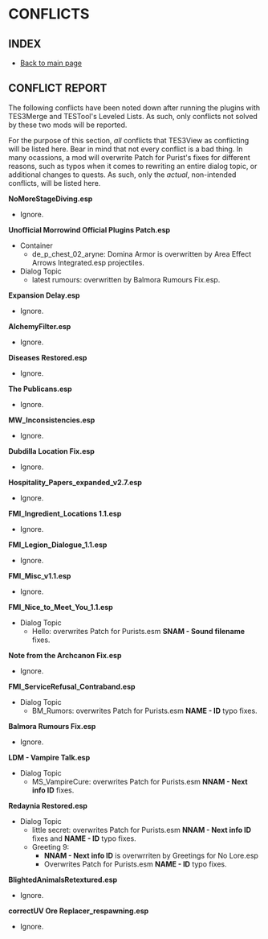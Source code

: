 # CONFLICTS

## INDEX

- [Back to main page](https://github.com/Sigourn/morrowind-improved/blob/master/readme.md)

## CONFLICT REPORT

The following conflicts have been noted down after running the plugins with TES3Merge and TESTool's Leveled Lists. As such, only conflicts not solved by these two mods will be reported.

For the purpose of this section, *all* conflicts that TES3View as conflicting will be listed here. Bear in mind that not every conflict is a bad thing. In many ocassions, a mod will overwrite Patch for Purist's fixes for different reasons, such as typos when it comes to rewriting an entire dialog topic, or additional changes to quests. As such, only the *actual*, non-intended conflicts, will be listed here.

**NoMoreStageDiving.esp**
- Ignore.

**Unofficial Morrowind Official Plugins Patch.esp**
- Container
  - de_p_chest_02_aryne: Domina Armor is overwritten by Area Effect Arrows Integrated.esp projectiles.
- Dialog Topic
  - latest rumours: overwritten by Balmora Rumours Fix.esp.

**Expansion Delay.esp**
- Ignore.

**AlchemyFilter.esp**
- Ignore.
  
**Diseases Restored.esp**
- Ignore.

**The Publicans.esp**
- Ignore.

**MW_Inconsistencies.esp**
- Ignore.

**Dubdilla Location Fix.esp**
- Ignore.
  
**Hospitality_Papers_expanded_v2.7.esp**
- Ignore.
  
**FMI_Ingredient_Locations 1.1.esp**
- Ignore.

**FMI_Legion_Dialogue_1.1.esp**
- Ignore.

**FMI_Misc_v1.1.esp**
- Ignore.

**FMI_Nice_to_Meet_You_1.1.esp**
- Dialog Topic
  - Hello: overwrites Patch for Purists.esm **SNAM - Sound filename** fixes.

**Note from the Archcanon Fix.esp**
- Ignore.

**FMI_ServiceRefusal_Contraband.esp**
- Dialog Topic
  - BM_Rumors: overwrites Patch for Purists.esm **NAME - ID** typo fixes.
  
**Balmora Rumours Fix.esp**
- Ignore.

**LDM - Vampire Talk.esp**
- Dialog Topic
  - MS_VampireCure: overwrites Patch for Purists.esm **NNAM - Next info ID** fixes.
  
**Redaynia Restored.esp**
- Dialog Topic
  - little secret: overwrites Patch for Purists.esm **NNAM - Next info ID** fixes and **NAME - ID** typo fixes.
  - Greeting 9:
    - **NNAM - Next info ID** is overwrriten by Greetings for No Lore.esp
    - Overwrites Patch for Purists.esm **NAME - ID** typo fixes.
    
**BlightedAnimalsRetextured.esp**
- Ignore.

**correctUV Ore Replacer_respawning.esp**
- Ignore.
